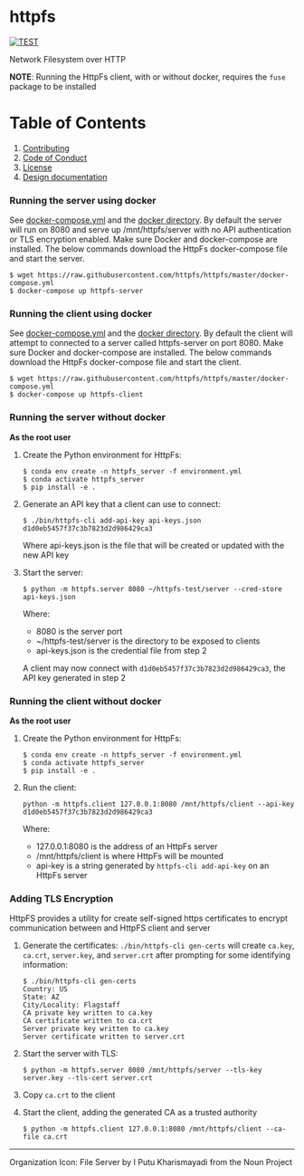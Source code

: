 # httpfs
[![TEST](https://github.com/httpfs/httpfs/workflows/TEST/badge.svg?event=push)](https://github.com/httpfs/httpfs/actions?query=workflow%3ATEST)

Network Filesystem over HTTP

**NOTE**: Running the HttpFs client, with or without docker, requires the `fuse`
package to be installed

# Table of Contents
1. [Contributing](./CONTRIBUTING.md)
2. [Code of Conduct](./CODE_OF_CONDUCT.md)
3. [License](./LICENSE)
4. [Design documentation](./docs/)

### Running the server using docker
See [docker-compose.yml](./docker-compose.yml) and the [docker directory](./docker/).
By default the server will run on 8080 and serve up /mnt/httpfs/server with no
API authentication or TLS encryption enabled. Make sure Docker and docker-compose 
are installed. The below commands download the HttpFs docker-compose file and 
start the server.
```shell script
$ wget https://raw.githubusercontent.com/httpfs/httpfs/master/docker-compose.yml
$ docker-compose up httpfs-server
```

### Running the client using docker
See [docker-compose.yml](./docker-compose.yml) and the [docker directory](./docker/).
By default the client will attempt to connected to a server called 
httpfs-server on port 8080. Make sure Docker and docker-compose are installed.
The below commands download the HttpFs docker-compose file and start the client.
```shell script
$ wget https://raw.githubusercontent.com/httpfs/httpfs/master/docker-compose.yml
$ docker-compose up httpfs-client
```

### Running the server without docker
**As the root user**
1. Create the Python environment for HttpFs:
    ```shell script
    $ conda env create -n httpfs_server -f environment.yml
    $ conda activate httpfs_server
    $ pip install -e .
    ```

2. Generate an API key that a client can use to connect:
    ```shell script
    $ ./bin/httpfs-cli add-api-key api-keys.json
    d1d0eb5457f37c3b7823d2d986429ca3
    ```
    Where api-keys.json is the file that will be created or updated with the new 
    API key

3. Start the server:
    ```shell script
    $ python -m httpfs.server 8080 ~/httpfs-test/server --cred-store api-keys.json
    ```
    Where:
      - 8080 is the server port
      - ~/httpfs-test/server is the directory to be exposed to clients
      - api-keys.json is the credential file from step 2

    A client may now connect with `d1d0eb5457f37c3b7823d2d986429ca3`, the API
    key generated in step 2

### Running the client without docker
**As the root user**
1. Create the Python environment for HttpFs:
    ```shell script
    $ conda env create -n httpfs_server -f environment.yml
    $ conda activate httpfs_server
    $ pip install -e .
    ```

2. Run the client:
    ```shell script
    python -m httpfs.client 127.0.0.1:8080 /mnt/httpfs/client --api-key d1d0eb5457f37c3b7823d2d986429ca3
    ```
    Where: 
      - 127.0.0.1:8080 is the address of an HttpFs server 
      - /mnt/httpfs/client is where HttpFs will be mounted
      - api-key is a string generated by `httpfs-cli add-api-key` on an HttpFs server

### Adding TLS Encryption
HttpFS provides a utility for create self-signed https certificates to encrypt
communication between and HttpFS client and server

1. Generate the certificates: `./bin/httpfs-cli gen-certs` will create `ca.key`,
`ca.crt`, `server.key`, and `server.crt` after prompting for some identifying
information:
    ```shell script
    $ ./bin/httpfs-cli gen-certs
    Country: US
    State: AZ
    City/Locality: Flagstaff
    CA private key written to ca.key
    CA certificate written to ca.crt
    Server private key written to ca.key
    Server certificate written to server.crt
    ```

2. Start the server with TLS:
    ```shell script
    $ python -m httpfs.server 8080 /mnt/httpfs/server --tls-key server.key --tls-cert server.crt
    ```
   
3. Copy `ca.crt` to the client

4. Start the client, adding the generated CA as a trusted authority
    ```shell script
    $ python -m httpfs.client 127.0.0.1:8080 /mnt/httpfs/client --ca-file ca.crt
    ```

---
Organization Icon: File Server by I Putu Kharismayadi from the Noun Project
